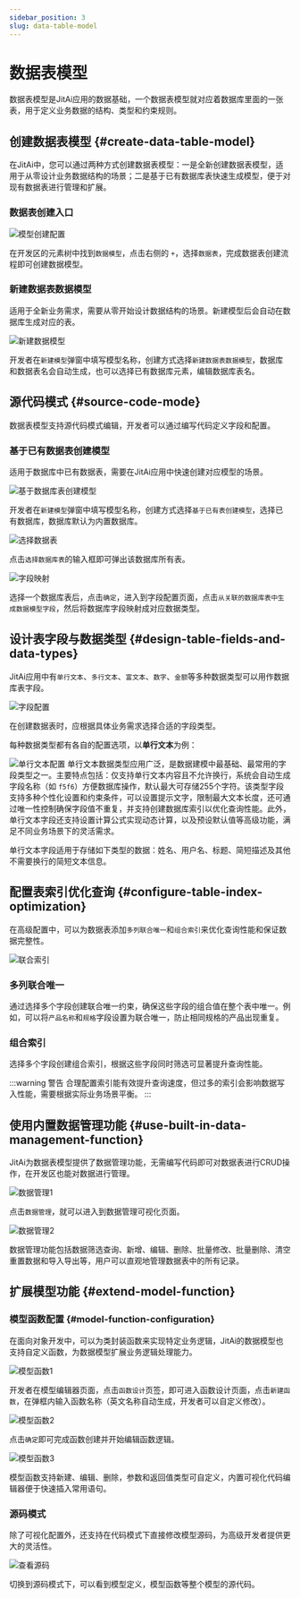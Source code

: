 ```yaml
---
sidebar_position: 3
slug: data-table-model
---
```


# 数据表模型
数据表模型是JitAi应用的数据基础，一个数据表模型就对应着数据库里面的一张表，用于定义业务数据的结构、类型和约束规则。

## 创建数据表模型 {#create-data-table-model}
在JitAi中，您可以通过两种方式创建数据表模型：一是全新创建数据表模型，适用于从零设计业务数据结构的场景；二是基于已有数据库表快速生成模型，便于对现有数据表进行管理和扩展。

### 数据表创建入口
![模型创建配置](./img/model-creation-configuration.png)

在开发区的元素树中找到`数据模型`，点击右侧的 `+`，选择`数据表`，完成数据表创建流程即可创建数据模型。

### 新建数据表数据模型
适用于全新业务需求，需要从零开始设计数据结构的场景。新建模型后会自动在数据库生成对应的表。

![新建数据模型](./img/create-data-model.png)

开发者在`新建模型`弹窗中填写模型名称，创建方式选择`新建数据表数据模型`，数据库和数据表名会自动生成，也可以选择已有数据库元素，编辑数据库表名。

## 源代码模式 {#source-code-mode}
数据表模型支持源代码模式编辑，开发者可以通过编写代码定义字段和配置。

### 基于已有数据表创建模型
适用于数据库中已有数据表，需要在JitAi应用中快速创建对应模型的场景。

![基于数据库表创建模型](./img/based-on-existing-data-model.png)

开发者在`新建模型`弹窗中填写模型名称，创建方式选择`基于已有表创建模型`，选择已有数据库，数据库默认为内置数据库。

![选择数据表](./img/select-data-table.png)

点击`选择数据库表`的输入框即可弹出该数据库所有表。

![字段映射](./img/field-mapping.png)

选择一个数据库表后，点击`确定`，进入到字段配置页面，点击`从关联的数据库表中生成数据模型字段`，然后将数据库字段映射成对应数据类型。
 

## 设计表字段与数据类型 {#design-table-fields-and-data-types}
JitAi应用中有`单行文本`、`多行文本`、`富文本`、`数字`、`金额`等多种数据类型可以用作数据库表字段。

![字段配置](./img/field-configuration.png)

在创建数据表时，应根据具体业务需求选择合适的字段类型。

每种数据类型都有各自的配置选项，以**单行文本**为例：

![单行文本配置](./img/single-line-text-configuration.png)
单行文本数据类型应用广泛，是数据建模中最基础、最常用的字段类型之一。主要特点包括：仅支持单行文本内容且不允许换行，系统会自动生成字段名称（如 `f5f6`）方便数据库操作，默认最大可存储255个字符。该类型字段支持多种个性化设置和约束条件，可以设置提示文字，限制最大文本长度，还可通过唯一性控制确保字段值不重复，并支持创建数据库索引以优化查询性能。此外，单行文本字段还支持设置计算公式实现动态计算，以及预设默认值等高级功能，满足不同业务场景下的灵活需求。

单行文本字段适用于存储如下类型的数据：姓名、用户名、标题、简短描述及其他不需要换行的简短文本信息。

## 配置表索引优化查询 {#configure-table-index-optimization}
在高级配置中，可以为数据表添加`多列联合唯一`和`组合索引`来优化查询性能和保证数据完整性。

![联合索引](./img/joint-index.png)
### 多列联合唯一
通过选择多个字段创建联合唯一约束，确保这些字段的组合值在整个表中唯一。例如，可以将`产品名称`和`规格`字段设置为联合唯一，防止相同规格的产品出现重复。

### 组合索引
选择多个字段创建组合索引，根据这些字段同时筛选可显著提升查询性能。

:::warning 警告
合理配置索引能有效提升查询速度，但过多的索引会影响数据写入性能，需要根据实际业务场景平衡。
:::

## 使用内置数据管理功能 {#use-built-in-data-management-function}
JitAi为数据表模型提供了数据管理功能，无需编写代码即可对数据表进行CRUD操作，在开发区也能对数据进行管理。

![数据管理1](./img/data-management-1.png)

点击`数据管理`，就可以进入到数据管理可视化页面。

![数据管理2](./img/data-management-2.png)

数据管理功能包括数据筛选查询、新增、编辑、删除、批量修改、批量删除、清空重置数据和导入导出等，用户可以直观地管理数据表中的所有记录。

## 扩展模型功能 {#extend-model-function}
### 模型函数配置 {#model-function-configuration}
在面向对象开发中，可以为类封装函数来实现特定业务逻辑，JitAi的数据模型也支持自定义函数，为数据模型扩展业务逻辑处理能力。

![模型函数1](./img/model-function-1.png)

开发者在模型编辑器页面，点击`函数设计`页签，即可进入函数设计页面，点击`新建函数`，在弹框内输入函数名称（英文名称自动生成，开发者可以自定义修改）。

![模型函数2](./img/model-function-2.png)

点击`确定`即可完成函数创建并开始编辑函数逻辑。

![模型函数3](./img/model-function-3.png)

模型函数支持新建、编辑、删除，参数和返回值类型可自定义，内置可视化代码编辑器便于快速插入常用语句。

### 源码模式 
除了可视化配置外，还支持在代码模式下直接修改模型源码，为高级开发者提供更大的灵活性。

![查看源码](./img/view-source-code.png)

切换到源码模式下，可以看到模型定义，模型函数等整个模型的源代码。
